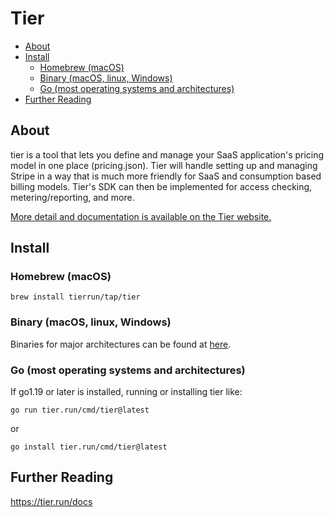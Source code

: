 # Tier <!-- omit in toc -->

- [About](#about)
- [Install](#install)
  - [Homebrew (macOS)](#homebrew-macos)
  - [Binary (macOS, linux, Windows)](#binary-macos-linux-windows)
  - [Go (most operating systems and architectures)](#go-most-operating-systems-and-architectures)
- [Further Reading](#further-reading)

## About
tier is a tool that lets you define and manage your SaaS application's pricing model in one place (pricing.json). Tier will handle setting up and managing Stripe in a way that is much more friendly for SaaS and consumption based billing models. Tier's SDK can then be implemented for access checking, metering/reporting, and more.

[More detail and documentation is available on the Tier website.](https://tier.run/docs)

## Install

### Homebrew (macOS)

```
brew install tierrun/tap/tier
```
### Binary (macOS, linux, Windows)

Binaries for major architectures can be found at [here](https://tier.run/releases).

### Go (most operating systems and architectures)

If go1.19 or later is installed, running or installing tier like:

```
go run tier.run/cmd/tier@latest
```

or

```
go install tier.run/cmd/tier@latest
```

## Further Reading

https://tier.run/docs
